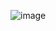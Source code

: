 ![image](https://user-images.githubusercontent.com/79871468/229350821-7b4a78ad-7309-41c1-a23c-f85b8d877ef6.png)
